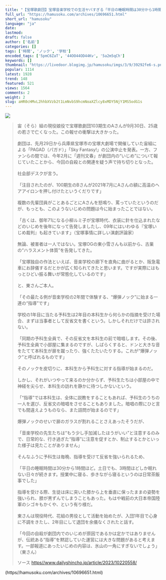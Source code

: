 ```yaml
---
title: "【宝塚歌劇団】宝塚音楽学校での生活ヤバすぎる「平日の睡眠時間は30分から1時間」「恐怖の爆弾ノック」"
full_url: "https://hamusoku.com/archives/10696651.html"
short_url: "hamusoku"
language: "ja"
date: 
lastmod: 
draft: false
author: ['名前']
categories: []
tags: ['時間', 'ノック', '学校']
encoded_tags: ['5pmC6ZaT', '44OO44OD44Kv', '5a2m5qCh']
keywords: []
thumbnail: "https://livedoor.blogimg.jp/hamusoku/imgs/3/9/39292fe6-s.png"
popular: 1114
latest: 1928
trend: 148
featured: 521
views: 1564
comments: 2
weight: 2
slug: aHR0cHMvL2hhbXVzb2t1LmNvbS9hcmNoaXZlcy8xMDY5NjY1MS5odG1s
---
```


![](https://livedoor.blogimg.jp/hamusoku/imgs/3/9/39292fe6-s.png)

<blockquote><p></p><p> 宙（そら）組の現役娘役で宝塚歌劇団103期生のAさんが9月30日、25歳の若さで亡くなった。この報せの衝撃は大きかった。<br> <br> 劇団は、先月29日から兵庫県宝塚市の宝塚大劇場で開催していた宙組による「PAGAD（パガド）」「Sky Fantasy!」の公演中止を発表。一方、ファンらの間では、今年2月に「週刊文春」が劇団内の“いじめ”について報じていたことから、今回の自殺との関連を疑う声で持ち切りとなった。<br> <br> 社会部デスクが言う。<br> <br> 「注目されたのが、100期生のBさんが2021年7月にAさんの額に高温のヘアアイロンを押し付けたというくだりです」<br> <br> 複数の先輩団員がことあるごとにAさんを怒鳴り、罵っていたというのだが、もっとも、このようないじめの問題は今に始まったことではない。<br> <br> 「古くは、御年71になる小柳ルミ子が宝塚時代、衣装に針を仕込まれたなどのいじめを後年になって告発しましたし、09年にはいわゆる『宝塚いじめ裁判』も起きています」（宝塚事情に詳しい演劇評論家）<br> <br> 無論、被害者は一人ではない。宝塚OGの東小雪さんも以前から、古巣の“ハラスメント体質”を告発してきた。<br> <br> 「宝塚独自の作法といえば、音楽学校の廊下を直角に曲がるとか、阪急電車にお辞儀するだとかが広く知られてきたと思います。ですが実際にはもっとひどい振る舞いが常態化しているのです」<br> <br> と、東さんご本人。<br> <br> 「その最たる例が音楽学校の2年間で体験する、“爆弾ノック”に始まる一連の“指導”です」<br> <br> 学校の1年目に当たる予科生は2年目の本科生から何らかの指摘を受けた場合、まずは当事者として反省文を書くという。しかしそれだけでは許されない。<br> <br> 「同期の予科生全員で、その反省文を本科生の前で暗唱します。その後、予科生全員で小部屋に集まるのですが、しばらくすると、ドンと大きな音をたてて本科生が扉を蹴ったり、強くたたいたりする。これが“爆弾ノック”と呼ばれるものです」<br> <br> そのノックを皮切りに、本科生から予科生に対する指導が始まるのだ。<br> <br> しかし、それがいつやって来るのか分からず、予科生たちは小部屋の中で神経を尖らせ、本科生の訪れを静かに待つしかないという。<br> <br> 「“指導”では本科生は、全体に説教をすることもあれば、予科生のうちの一人を選び、反省文の暗唱をさせることもありました。暗唱の際にひと言でも間違えようものなら、また詰問が始まるのです」<br> <br> 爆弾ノックのせいで扉のガラスが割れることさえあったそうだが、<br> <br> 「音楽学校の先生たちは“もう少し手加減したほうがいい”と注意するのみで、日常的な、行き過ぎた“指導”に注意を促すとか、制止するとかといった様子は見たことがありません」<br> <br> そんなふうに予科生は毎晩、指導を受けて反省を強いられるため、<br> <br> 「平日の睡眠時間は30分から1時間ほど。土日でも、3時間ほどしか眠れない日々が続きます。授業中に寝る、歩きながら寝るというのは日常茶飯事でした」<br> <br> 指導を受ける際、生徒は床に突いた膝から上を垂直に保ったままの姿勢を強いられ、膝が黒ずんでしまうこともあった。もはや戦前の大日本帝国陸軍のシゴキもかくや、という有り様だ。<br> <br> 東さんは現役時代、花組の男役として活動を始めたが、入団1年目で心身に不調をきたし、2年目にして退団を余儀なくされたと話す。<br> <br> 「今回の自殺が劇団内でのいじめが原因であるかは定かではありませんが、伝統ある“指導”を黙認していた運営には大きな問題があると考えます。一部報道にあったいじめの内容は、氷山の一角にすぎないでしょう」（東さん）<br></p>ソース <a href='https//www.dailyshincho.jp/article/2023/10220558/' target='blank'>https//www.dailyshincho.jp/article/2023/10220558/</a></blockquote>

(https//hamusoku.com/archives/10696651.html)

